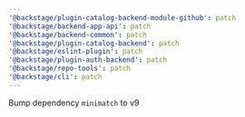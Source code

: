 ```yaml
---
'@backstage/plugin-catalog-backend-module-github': patch
'@backstage/backend-app-api': patch
'@backstage/backend-common': patch
'@backstage/plugin-catalog-backend': patch
'@backstage/eslint-plugin': patch
'@backstage/plugin-auth-backend': patch
'@backstage/repo-tools': patch
'@backstage/cli': patch
---
```


Bump dependency `minimatch` to v9

